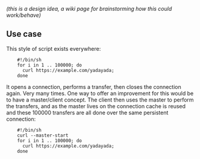 *(this is a design idea, a wiki page for brainstorming how this could work/behave)*

## Use case

This style of script exists everywhere:

~~~shell
    #!/bin/sh
    for i in 1 .. 100000; do
      curl https://example.com/yadayada;
    done
~~~

It opens a connection, performs a transfer, then closes the connection again. Very many times. One way to offer an improvement for this would be to have a master/client concept. The client then uses the master to perform the transfers, and as the master lives on the connection cache is reused and these 100000 transfers are all done over the same persistent connection:

~~~shell
    #!/bin/sh
    curl --master-start
    for i in 1 .. 100000; do
      curl https://example.com/yadayada;
    done
~~~

